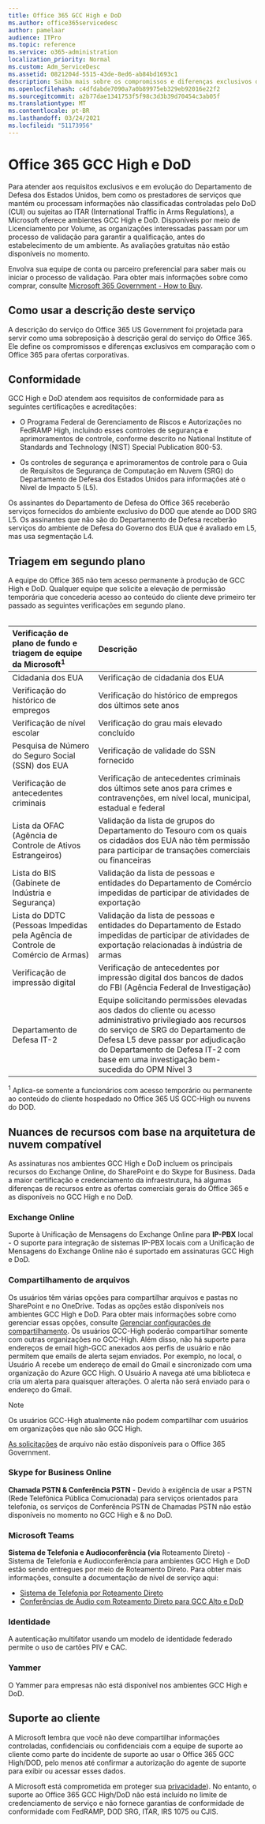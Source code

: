 ```yaml
---
title: Office 365 GCC High e DoD
ms.author: office365servicedesc
author: pamelaar
audience: ITPro
ms.topic: reference
ms.service: o365-administration
localization_priority: Normal
ms.custom: Adm_ServiceDesc
ms.assetid: 0821204d-5515-43de-8ed6-ab84bd1693c1
description: Saiba mais sobre os compromissos e diferenças exclusivos dos ambientes Office 365 GCC High e DoD em comparação com o ambiente comercial do Office 365.
ms.openlocfilehash: c4dfdabde7090a7a0b89975eb329eb92016e22f2
ms.sourcegitcommit: a2b77dae1341753f5f98c3d3b39d70454c3ab05f
ms.translationtype: MT
ms.contentlocale: pt-BR
ms.lasthandoff: 03/24/2021
ms.locfileid: "51173956"
---
```

# <a name="office-365-gcc-high-and-dod"></a>Office 365 GCC High e DoD

Para atender aos requisitos exclusivos e em evolução do Departamento de Defesa dos Estados Unidos, bem como os prestadores de serviços que mantém ou processam informações não classificadas controladas pelo DoD (CUI) ou sujeitas ao ITAR (International Traffic in Arms Regulations), a Microsoft oferece ambientes GCC High e DoD. Disponíveis por meio de Licenciamento por Volume, as organizações interessadas passam por um processo de validação para garantir a qualificação, antes do estabelecimento de um ambiente. As avaliações gratuitas não estão disponíveis no momento. 
  
Envolva sua equipe de conta ou parceiro preferencial para saber mais ou iniciar o processo de validação. Para obter mais informações sobre como comprar, consulte [Microsoft 365 Government - How to Buy](./microsoft-365-government-how-to-buy.md).
  
## <a name="how-to-use-this-service-description"></a>Como usar a descrição deste serviço

A descrição do serviço do Office 365 US Government foi projetada para servir como uma sobreposição à descrição geral do serviço do Office 365. Ele define os compromissos e diferenças exclusivos em comparação com o Office 365 para ofertas corporativas.
  
## <a name="compliance"></a>Conformidade

GCC High e DoD atendem aos requisitos de conformidade para as seguintes certificações e acreditações: 
  
- O Programa Federal de Gerenciamento de Riscos e Autorizações no FedRAMP High, incluindo esses controles de segurança e aprimoramentos de controle, conforme descrito no National Institute of Standards and Technology (NIST) Special Publication 800-53.
    
- Os controles de segurança e aprimoramentos de controle para o Guia de Requisitos de Segurança de Computação em Nuvem (SRG) do Departamento de Defesa dos Estados Unidos para informações até o Nível de Impacto 5 (L5).
    
Os assinantes do Departamento de Defesa do Office 365 receberão serviços fornecidos do ambiente exclusivo do DOD que atende ao DOD SRG L5. Os assinantes que não são do Departamento de Defesa receberão serviços do ambiente de Defesa do Governo dos EUA que é avaliado em L5, mas usa segmentação L4.
  
## <a name="background-screening"></a>Triagem em segundo plano

A equipe do Office 365 não tem acesso permanente à produção de GCC High e DoD. Qualquer equipe que solicite a elevação de permissão temporária que concederia acesso ao conteúdo do cliente deve primeiro ter passado as seguintes verificações em segundo plano.<br><br>
  
| Verificação de plano de fundo e triagem de equipe da Microsoft<sup>1</sup> | Descrição |
|:-----|:-----|
|Cidadania dos EUA  <br/> |Verificação de cidadania dos EUA  <br/> |
|Verificação do histórico de empregos  <br/> |Verificação do histórico de empregos dos últimos sete anos  <br/> |
|Verificação de nível escolar  <br/> |Verificação do grau mais elevado concluído  <br/> |
|Pesquisa de Número do Seguro Social (SSN) dos EUA  <br/> |Verificação de validade do SSN fornecido  <br/> |
|Verificação de antecedentes criminais  <br/> |Verificação de antecedentes criminais dos últimos sete anos para crimes e contravenções, em nível local, municipal, estadual e federal  <br/> |
|Lista da OFAC (Agência de Controle de Ativos Estrangeiros)  <br/> |Validação da lista de grupos do Departamento do Tesouro com os quais os cidadãos dos EUA não têm permissão para participar de transações comerciais ou financeiras  <br/> |
|Lista do BIS (Gabinete de Indústria e Segurança)  <br/> |Validação da lista de pessoas e entidades do Departamento de Comércio impedidas de participar de atividades de exportação  <br/> |
|Lista do DDTC (Pessoas Impedidas pela Agência de Controle de Comércio de Armas)  <br/> |Validação da lista de pessoas e entidades do Departamento de Estado impedidas de participar de atividades de exportação relacionadas à indústria de armas  <br/> |
|Verificação de impressão digital  <br/> |Verificação de antecedentes por impressão digital dos bancos de dados do FBI (Agência Federal de Investigação)  <br/> |
|Departamento de Defesa IT-2  <br/> |Equipe solicitando permissões elevadas aos dados do cliente ou acesso administrativo privilegiado aos recursos do serviço de SRG do Departamento de Defesa L5 deve passar por adjudicação do Departamento de Defesa IT-2 com base em uma investigação bem-sucedida do OPM Nível 3  <br/> |

<sup>1</sup> Aplica-se somente a funcionários com acesso temporário ou permanente ao conteúdo do cliente hospedado no Office 365 US GCC-High ou nuvens do DOD.
## <a name="feature-nuances-based-on-compliant-cloud-architecture"></a>Nuances de recursos com base na arquitetura de nuvem compatível

As assinaturas nos ambientes GCC High e DoD incluem os principais recursos do Exchange Online, do SharePoint e do Skype for Business. Dada a maior certificação e credenciamento da infraestrutura, há algumas diferenças de recursos entre as ofertas comerciais gerais do Office 365 e as disponíveis no GCC High e no DoD.
  
### <a name="exchange-online"></a>Exchange Online

 Suporte à Unificação de Mensagens do Exchange Online para **IP-PBX** local - O suporte para integração de sistemas IP-PBX locais com a Unificação de Mensagens do Exchange Online não é suportado em assinaturas GCC High e DoD. 
  
### <a name="file-sharing"></a>Compartilhamento de arquivos

Os usuários têm várias opções para compartilhar arquivos e pastas no SharePoint e no OneDrive. Todas as opções estão disponíveis nos ambientes GCC High e DoD. Para obter mais informações sobre como gerenciar essas opções, consulte [Gerenciar configurações de compartilhamento](/sharepoint/turn-external-sharing-on-or-off). Os usuários GCC-High poderão compartilhar somente com outras organizações no GCC-High. Além disso, não há suporte para endereços de email high-GCC anexados aos perfis de usuário e não permitem que emails de alerta sejam enviados. Por exemplo, no local, o Usuário A recebe um endereço de email do Gmail e sincronizado com uma organização do Azure GCC High. O Usuário A navega até uma biblioteca e cria um alerta para quaisquer alterações. O alerta não será enviado para o endereço do Gmail.

> [!NOTE]
> Os usuários GCC-High atualmente não podem compartilhar com usuários em organizações que não são GCC High.

[As solicitações](https://support.office.com/article/f54aa7f8-2589-4421-b351-d415fc3b83af) de arquivo não estão disponíveis para o Office 365 Government.

### <a name="skype-for-business-online"></a>Skype for Business Online

 **Chamada PSTN &amp; Conferência PSTN** - Devido à exigência de usar a PSTN (Rede Telefônica Pública Comucionada) para serviços orientados para telefonia, os serviços de Conferência PSTN de Chamadas PSTN não estão disponíveis no momento no GCC High e &amp; no DoD.

### <a name="microsoft-teams"></a>Microsoft Teams

**Sistema de Telefonia e Audioconferência (via** Roteamento Direto) - Sistema de Telefonia e Audioconferência para ambientes GCC High e DoD estão sendo entregues por meio de Roteamento Direto. Para obter mais informações, consulte a documentação de nível de serviço aqui:

- [Sistema de Telefonia por Roteamento Direto](/microsoftteams/here-s-what-you-get-with-phone-system)
- [Conferências de Áudio com Roteamento Direto para GCC Alto e DoD](/microsoftteams/audio-conferencing-with-direct-routing-for-gcch-and-dod)

### <a name="identity"></a>Identidade

A autenticação multifator usando um modelo de identidade federado permite o uso de cartões PIV e CAC.
  
### <a name="yammer"></a>Yammer

O Yammer para empresas não está disponível nos ambientes GCC High e DoD.
  
## <a name="customer-support"></a>Suporte ao cliente

A Microsoft lembra que você não deve compartilhar informações controladas, confidenciais ou confidenciais com a equipe de suporte ao cliente como parte do incidente de suporte ao usar o Office 365 GCC High/DOD, pelo menos até confirmar a autorização do agente de suporte para exibir ou acessar esses dados.

A Microsoft está comprometida em proteger sua [privacidade](https://privacy.microsoft.com/privacystatement)). No entanto, o suporte ao Office 365 GCC High/DoD não está incluído no limite de credenciamento de serviço e não fornece garantias de conformidade de conformidade com FedRAMP, DOD SRG, ITAR, IRS 1075 ou CJIS.